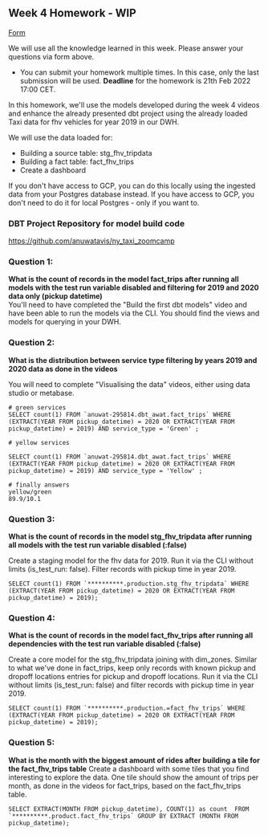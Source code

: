 ## Week 4 Homework - WIP
[Form](https://forms.gle/B5CXshja3MRbscVG8) 

We will use all the knowledge learned in this week. Please answer your questions via form above.  
* You can submit your homework multiple times. In this case, only the last submission will be used. 
**Deadline** for the homework is 21th Feb 2022 17:00 CET.


In this homework, we'll use the models developed during the week 4 videos and enhance the already presented dbt project using the already loaded Taxi data for fhv vehicles for year 2019 in our DWH.

We will use the data loaded for:
* Building a source table: stg_fhv_tripdata
* Building a fact table: fact_fhv_trips
* Create a dashboard 

If you don't have access to GCP, you can do this locally using the ingested data from your Postgres database
instead. If you have access to GCP, you don't need to do it for local Postgres -
only if you want to.

### DBT Project Repository for model build code 
https://github.com/anuwatavis/ny_taxi_zoomcamp


### Question 1: 
**What is the count of records in the model fact_trips after running all models with the test run variable disabled and filtering for 2019 and 2020 data only (pickup datetime)**  
You'll need to have completed the "Build the first dbt models" video and have been able to run the models via the CLI. 
You should find the views and models for querying in your DWH.

### Question 2: 
**What is the distribution between service type filtering by years 2019 and 2020 data as done in the videos**

You will need to complete "Visualising the data" videos, either using data studio or metabase. 

```
# green services 
SELECT count(1) FROM `anuwat-295814.dbt_awat.fact_trips` WHERE (EXTRACT(YEAR FROM pickup_datetime) = 2020 OR EXTRACT(YEAR FROM pickup_datetime) = 2019) AND service_type = 'Green' ;

# yellow services 

SELECT count(1) FROM `anuwat-295814.dbt_awat.fact_trips` WHERE (EXTRACT(YEAR FROM pickup_datetime) = 2020 OR EXTRACT(YEAR FROM pickup_datetime) = 2019) AND service_type = 'Yellow' ;

# finally answers
yellow/green
89.9/10.1
```

### Question 3: 
**What is the count of records in the model stg_fhv_tripdata after running all models with the test run variable disabled (:false)**  

Create a staging model for the fhv data for 2019. Run it via the CLI without limits (is_test_run: false).
Filter records with pickup time in year 2019.

```
SELECT count(1) FROM `**********.production.stg_fhv_tripdata` WHERE (EXTRACT(YEAR FROM pickup_datetime) = 2020 OR EXTRACT(YEAR FROM pickup_datetime) = 2019);
```

### Question 4: 
**What is the count of records in the model fact_fhv_trips after running all dependencies with the test run variable disabled (:false)**  

Create a core model for the stg_fhv_tripdata joining with dim_zones.
Similar to what we've done in fact_trips, keep only records with known pickup and dropoff locations entries for pickup and dropoff locations. 
Run it via the CLI without limits (is_test_run: false) and filter records with pickup time in year 2019.

```
SELECT count(1) FROM `**********.production.=fact_fhv_trips` WHERE (EXTRACT(YEAR FROM pickup_datetime) = 2020 OR EXTRACT(YEAR FROM pickup_datetime) = 2019);
```

### Question 5: 
**What is the month with the biggest amount of rides after building a tile for the fact_fhv_trips table**
Create a dashboard with some tiles that you find interesting to explore the data. One tile should show the amount of trips per month, as done in the videos for fact_trips, based on the fact_fhv_trips table.

```
SELECT EXTRACT(MONTH FROM pickup_datetime), COUNT(1) as count  FROM `**********.product.fact_fhv_trips` GROUP BY EXTRACT (MONTH FROM pickup_datetime);
```




